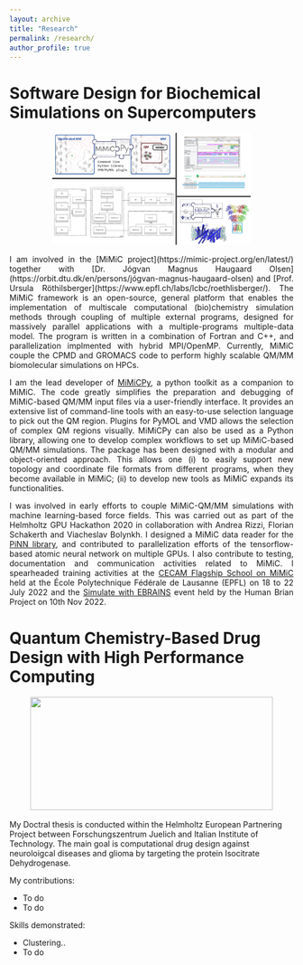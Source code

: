 ```yaml
---
layout: archive
title: "Research"
permalink: /research/
author_profile: true
---
```


# Software Design for Biochemical Simulations on Supercomputers

<p align="center">
  <img src="../images/Research1.jpg" width="70%" height="47%"/>
</p>

<div style="text-align: justify">
I am involved in the [MiMiC project](https://mimic-project.org/en/latest/) together with [Dr. Jógvan Magnus Haugaard Olsen](https://orbit.dtu.dk/en/persons/jógvan-magnus-haugaard-olsen) and [Prof. Ursula Röthilsberger](https://www.epfl.ch/labs/lcbc/roethlisberger/). The MiMiC framework is an open-source, general platform that enables the implementation of multiscale computational (bio)chemistry simulation methods through coupling of multiple external programs, designed for massively parallel applications with a multiple-programs multiple-data model. The program is written in a combination of Fortran and C++, and parallelization implmented with hybrid MPI/OpenMP. Currently, MiMiC couple the CPMD and GROMACS code to perform highly scalable QM/MM biomolecular simulations on HPCs. 

I am the lead developer of [MiMiCPy](https://mimic-project.org/en/latest/mimicpy/overview.html), a python toolkit as a companion to MiMiC. The code greatly simplifies the preparation and debugging of MiMiC-based QM/MM input files via a user-friendly interface. It provides an extensive list of command-line tools with an easy-to-use selection language to pick out the QM region. Plugins for PyMOL and VMD allows the selection of complex QM regions visually. MiMiCPy can also be used as a Python library, allowing one to develop complex workflows to set up MiMiC-based QM/MM simulations. The package has been designed with a modular and object-oriented approach. This allows one (i) to easily support new topology and coordinate file formats from different programs, when they become available in MiMiC; (ii) to develop new tools as MiMiC expands its functionalities.

I was involved in early efforts to couple MiMiC-QM/MM simulations with machine learning-based force fields. This was carried out as part of the Helmholtz GPU Hackathon 2020 in collaboration with Andrea Rizzi, Florian Schakerth and Viacheslav Bolynkh. I designed a MiMiC data reader for the [PiNN library](https://pubs.acs.org/doi/10.1021/acs.jcim.9b00994), and contributed to parallelization efforts of the tensorflow-based atomic neural network on multiple GPUs. I also contribute to testing, documentation and communication activities related to MiMiC. I spearheaded training activities at the [CECAM Flagship School on MiMiC](https://www.cecam.org/workshop-details/1119) held at the École Polytechnique Fédérale de Lausanne (EPFL) on 18 to 22 July 2022 and the [Simulate with EBRAINS](https://flagship.kip.uni-heidelberg.de/jss/HBPm?m=showAgenda&meetingID=242) event held by the Human Brian Project on 10th Nov 2022.
</div>

# Quantum Chemistry-Based Drug Design with High Performance Computing

<p align="center">
  <img src="hepp.png" width="430" height="200"/>
</p>

My Doctral thesis is conducted within the Helmholtz European Partnering Project between Forschungszentrum Juelich and Italian Institute of Technology. The main goal is computational drug design against neuroloigcal diseases and glioma by targeting the protein Isocitrate Dehydrogenase.

My contributions:

- To do
- To do

Skills demonstrated:
- Clustering..
- To do
